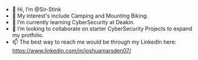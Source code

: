 - 👋 Hi, I’m @Sir-Stink
- 👀 My interest's include Camping and Mounting Biking.
- 🌱 I’m currently learning CyberSecurity at Deakin.
- 💞️ I’m looking to collaborate on starter CyberSecurity Projects to expand my protfolio.
- 📫 The best way to reach me would be through my LinkedIn here: https://www.linkedin.com/in/joshuamarsden07/

<!---
Sir-Stink-CyberSec/Sir-Stink-CyberSec is a ✨ special ✨ repository because its `README.md` (this file) appears on your GitHub profile.
You can click the Preview link to take a look at your changes.
--->
